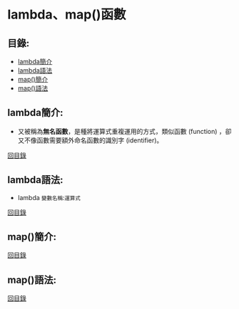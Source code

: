 lambda、map()函數
====

目錄:
----
* [lambda簡介](#lambda簡介)
* [lambda語法](#lambda語法)
* [map()簡介](#map()簡介)
* [map()語法](#map()語法)



lambda簡介:
-----

* 又被稱為**無名函數**，是種將運算式重複運用的方式，類似函數 (function) ，卻又不像函數需要額外命名函數的識別字 (identifier)。

[回目錄](https://github.com/imucici/my-learning-note/blob/master/%E6%A6%82%E5%BF%B5%E8%A3%9C%E5%BC%B7/lambda%E3%80%81map()%E5%87%BD%E6%95%B8.md#%E7%9B%AE%E9%8C%84)

lambda語法:
----

* lambda `變數名稱`:`運算式`

[回目錄](https://github.com/imucici/my-learning-note/blob/master/%E6%A6%82%E5%BF%B5%E8%A3%9C%E5%BC%B7/lambda%E3%80%81map()%E5%87%BD%E6%95%B8.md#%E7%9B%AE%E9%8C%84)

map()簡介:
-----


[回目錄](https://github.com/imucici/my-learning-note/blob/master/%E6%A6%82%E5%BF%B5%E8%A3%9C%E5%BC%B7/lambda%E3%80%81map()%E5%87%BD%E6%95%B8.md#%E7%9B%AE%E9%8C%84)

map()語法:
------

[回目錄](https://github.com/imucici/my-learning-note/blob/master/%E6%A6%82%E5%BF%B5%E8%A3%9C%E5%BC%B7/lambda%E3%80%81map()%E5%87%BD%E6%95%B8.md#%E7%9B%AE%E9%8C%84)

